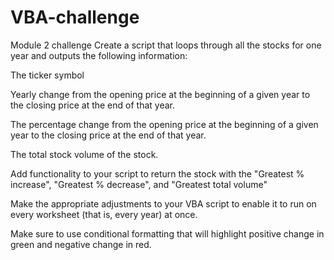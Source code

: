 # VBA-challenge
Module 2 challenge
Create a script that loops through all the stocks for one year and outputs the following information:

The ticker symbol

Yearly change from the opening price at the beginning of a given year to the closing price at the end of that year.

The percentage change from the opening price at the beginning of a given year to the closing price at the end of that year.

The total stock volume of the stock. 

Add functionality to your script to return the stock with the "Greatest % increase", "Greatest % decrease", and "Greatest total volume"

Make the appropriate adjustments to your VBA script to enable it to run on every worksheet (that is, every year) at once.

Make sure to use conditional formatting that will highlight positive change in green and negative change in red.
